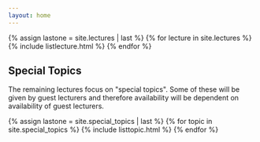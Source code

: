 ```yaml
---
layout: home
---
```



{% assign lastone = site.lectures | last %}
{% for lecture in site.lectures %}
{% include listlecture.html %}
{% endfor %}

## Special Topics

The remaining lectures focus on "special topics". Some of these will be given by guest lecturers and therefore availability will be dependent on availability of guest lecturers.

{% assign lastone = site.special_topics | last %}
{% for topic in site.special_topics %}
{% include listtopic.html %}
{% endfor %}
